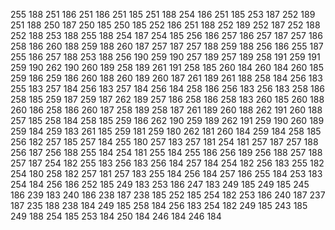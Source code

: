 255 188
251 186
251 186
251 185
251 188
254 186
251 185
253 187
252 189
251 188
250 187
250 185
250 185
252 186
251 188
252 189
252 187
252 188
252 188
253 188
255 188
254 187
254 185
256 186
257 186
257 187
257 186
258 186
260 188
259 188
260 187
257 187
257 188
259 188
256 186
255 187
255 186
257 188
253 188
256 190
259 190
257 189
257 189
258 191
259 191
259 190
262 190
260 189
258 189
261 191
258 185
260 184
260 184
260 185
259 186
259 186
260 188
260 189
260 187
261 189
261 188
258 184
256 183
255 183
257 184
256 183
257 184
256 184
258 186
256 183
256 183
258 186
258 185
259 187
259 187
262 189
257 186
258 186
258 183
260 185
260 188
260 186
258 186
260 187
258 189
258 187
261 189
260 188
262 191
260 188
257 185
258 184
258 185
259 186
262 190
259 189
262 191
259 190
260 189
259 184
259 183
261 185
259 181
259 180
262 181
260 184
259 184
258 185
256 182
257 185
257 184
255 180
257 183
257 181
254 181
257 187
257 188
256 187
256 188
255 184
254 181
255 184
255 186
256 189
256 188
257 188
257 187
254 182
255 183
256 183
256 184
257 184
254 182
256 183
255 182
254 180
258 182
257 181
257 183
255 184
256 184
257 186
255 184
253 183
254 184
256 186
252 185
249 183
253 186
247 183
249 185
249 185
245 186
239 183
240 186
238 187
238 185
252 185
254 182
253 186
240 187
237 187
235 188
238 184
249 185
258 184
256 183
254 182
249 185
243 185
249 188
254 185
253 184
250 184
246 184
246 184
